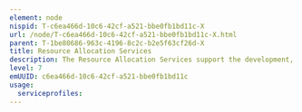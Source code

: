```yaml
---
element: node
nispid: T-c6ea466d-10c6-42cf-a521-bbe0fb1bd11c-X
url: /node/T-c6ea466d-10c6-42cf-a521-bbe0fb1bd11c-X.html
parent: T-1be80686-963c-4196-8c2c-b2e5f63cf26d-X
title: Resource Allocation Services
description: The Resource Allocation Services support the development, management and dissemination of resource allocations. The Resource Allocation Services utilize Measures of Effectiveness (MOEs) and Measures of Performance (MOPs) as optimizing criteria and constraints. The Resource Allocation Services allow the specification of rules for automatic allocation of tasks to units and equipment.
level: 7
emUUID: c6ea466d-10c6-42cf-a521-bbe0fb1bd11c
usage:
  serviceprofiles:
---
```

